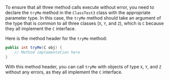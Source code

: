 To ensure that all three method calls execute without error, you need to declare the `tryMe` method in the `ClassTest3` class with the appropriate parameter type. In this case, the `tryMe` method should take an argument of the type that is common to all three classes (`X`, `Y`, and `Z`), which is `C` because they all implement the `C` interface.

Here is the method header for the `tryMe` method:

```java
public int tryMe(C obj) {
    // Method implementation here
}
```

With this method header, you can call `tryMe` with objects of type `X`, `Y`, and `Z` without any errors, as they all implement the `C` interface.